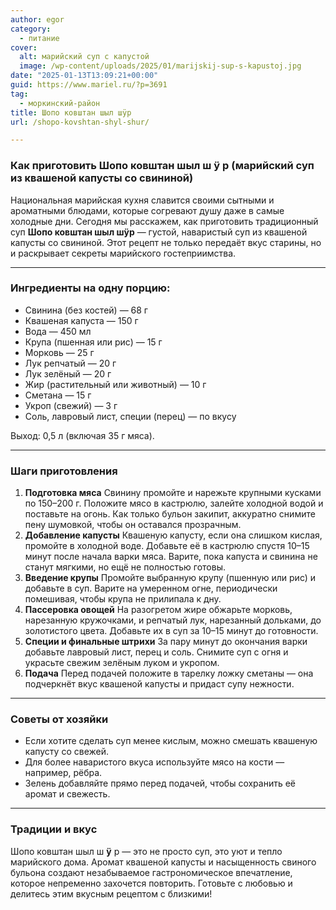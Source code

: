 ```yaml
---
author: egor
category:
  - питание
cover:
  alt: марийский суп с капустой
  image: /wp-content/uploads/2025/01/marijskij-sup-s-kapustoj.jpg
date: "2025-01-13T13:09:21+00:00"
guid: https://www.mariel.ru/?p=3691
tag:
  - моркинский-район
title: Шопо ковштан шыл шÿр
url: /shopo-kovshtan-shyl-shur/

---
```

### Как приготовить Шопо ковштан шыл ш **ÿ** р (марийский суп из квашеной капусты со свининой)

Национальная марийская кухня славится своими сытными и ароматными блюдами, которые согревают душу даже в самые холодные дни. Сегодня мы расскажем, как приготовить традиционный суп **Шопо ковштан шыл шÿр** — густой, наваристый суп из квашеной капусты со свининой. Этот рецепт не только передаёт вкус старины, но и раскрывает секреты марийского гостеприимства.

* * *

### **Ингредиенты на одну порцию**:

- Свинина (без костей) — 68 г
- Квашеная капуста — 150 г
- Вода — 450 мл
- Крупа (пшенная или рис) — 15 г
- Морковь — 25 г
- Лук репчатый — 20 г
- Лук зелёный — 20 г
- Жир (растительный или животный) — 10 г
- Сметана — 15 г
- Укроп (свежий) — 3 г
- Соль, лавровый лист, специи (перец) — по вкусу

Выход: 0,5 л (включая 35 г мяса).

* * *

### **Шаги приготовления**

1. **Подготовка мяса**
   Свинину промойте и нарежьте крупными кусками по 150–200 г. Положите мясо в кастрюлю, залейте холодной водой и поставьте на огонь. Как только бульон закипит, аккуратно снимите пену шумовкой, чтобы он оставался прозрачным.
1. **Добавление капусты**
   Квашеную капусту, если она слишком кислая, промойте в холодной воде. Добавьте её в кастрюлю спустя 10–15 минут после начала варки мяса. Варите, пока капуста и свинина не станут мягкими, но ещё не полностью готовы.
1. **Введение крупы**
   Промойте выбранную крупу (пшенную или рис) и добавьте в суп. Варите на умеренном огне, периодически помешивая, чтобы крупа не прилипала к дну.
1. **Пассеровка овощей**
   На разогретом жире обжарьте морковь, нарезанную кружочками, и репчатый лук, нарезанный дольками, до золотистого цвета. Добавьте их в суп за 10–15 минут до готовности.
1. **Специи и финальные штрихи**
   За пару минут до окончания варки добавьте лавровый лист, перец и соль. Снимите суп с огня и украсьте свежим зелёным луком и укропом.
1. **Подача**
   Перед подачей положите в тарелку ложку сметаны — она подчеркнёт вкус квашеной капусты и придаст супу нежности.

* * *

### **Советы от хозяйки**

- Если хотите сделать суп менее кислым, можно смешать квашеную капусту со свежей.
- Для более наваристого вкуса используйте мясо на кости — например, рёбра.
- Зелень добавляйте прямо перед подачей, чтобы сохранить её аромат и свежесть.

* * *

### **Традиции и вкус**

Шопо ковштан шыл ш **ÿ** р — это не просто суп, это уют и тепло марийского дома. Аромат квашеной капусты и насыщенность свиного бульона создают незабываемое гастрономическое впечатление, которое непременно захочется повторить. Готовьте с любовью и делитесь этим вкусным рецептом с близкими!

